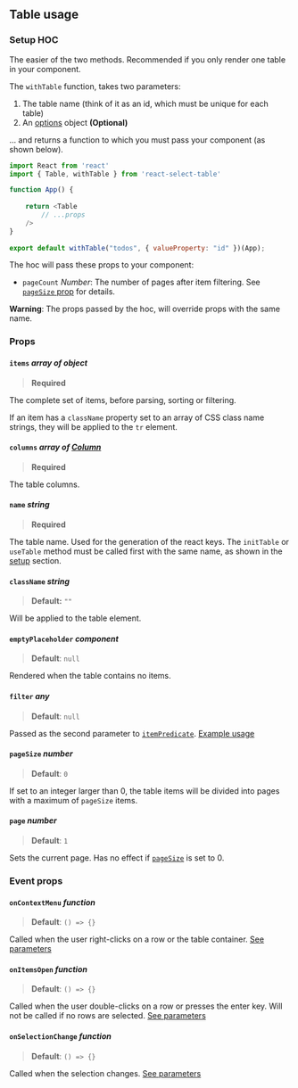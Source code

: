 ## Table usage

### Setup HOC

The easier of the two methods. Recommended if you only render one table in your component. 

The `withTable` function, takes two parameters:

1. The table name (think of it as an id, which must be unique for each table)
2.  An [options](./types.md#options-object) object **(Optional)**

... and returns a function to which you must pass your component (as shown below).

```javascript
import React from 'react'
import { Table, withTable } from 'react-select-table'

function App() {
    
    return <Table 
    	// ...props
    />
}
    
export default withTable("todos", { valueProperty: "id" })(App);
```

The hoc will pass these props to your component:

* `pageCount` *Number*: The number of pages after item filtering. See [`pageSize` prop](#pagesize-number) for details.

**Warning**: The props passed by the hoc, will override props with the same name.



### Props

#### `items` _array of object_

> **Required**

The complete set of items, before parsing, sorting or filtering.

If an item has a `className` property set to an array of CSS class name strings, they will be applied to the `tr` element.

#### `columns` _array of [Column](./types.md#column-object)_
> **Required**

The table columns.

#### `name` _string_
> **Required**

The table name. Used for the generation of the react keys. The `initTable` or `useTable` method must be called first with the same name, as shown in the [setup](#setup) section.

#### `className` _string_

> **Default:** `""`

Will be applied to the table element.

#### `emptyPlaceholder` _component_

> **Default**: `null`

Rendered when the table contains no items.

#### `filter` *any*

> **Default**: `null`

Passed as the second parameter to [`itemPredicate`](./types.md#itempredicate-function). [Example usage](./core.md#filter-any)

#### `pageSize` *number*

> **Default**: `0`

If set to an integer larger than 0, the table items will be divided into pages with a maximum of `pageSize` items.

#### `page` *number*

> **Default**: `1`

Sets the current page. Has no effect if [`pageSize`](#pagesize-number) is set to 0.

### Event props

#### `onContextMenu` _function_

>  **Default**: `() => {}`

Called when the user right-clicks on a row or the table container. [See parameters](./core.md#oncontextmenu-function)

#### `onItemsOpen` _function_

> **Default**: `() => {}`

Called when the user double-clicks on a row or presses the enter key. Will not be called if no rows are selected. [See parameters](./core.md#onitemsopen-function)

#### `onSelectionChange` _function_

> **Default**: `() => {}`

Called when the selection changes. [See parameters](./core.md#onselectionchange-function)